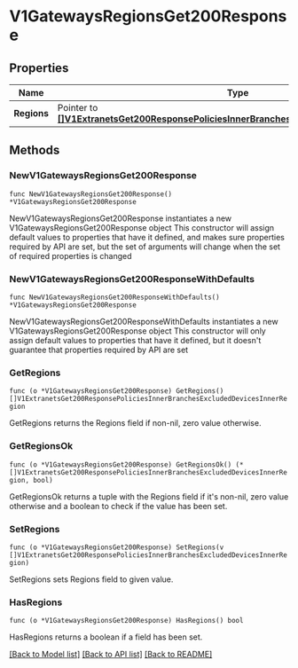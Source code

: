 # V1GatewaysRegionsGet200Response

## Properties

Name | Type | Description | Notes
------------ | ------------- | ------------- | -------------
**Regions** | Pointer to [**[]V1ExtranetsGet200ResponsePoliciesInnerBranchesExcludedDevicesInnerRegion**](V1ExtranetsGet200ResponsePoliciesInnerBranchesExcludedDevicesInnerRegion.md) |  | [optional] 

## Methods

### NewV1GatewaysRegionsGet200Response

`func NewV1GatewaysRegionsGet200Response() *V1GatewaysRegionsGet200Response`

NewV1GatewaysRegionsGet200Response instantiates a new V1GatewaysRegionsGet200Response object
This constructor will assign default values to properties that have it defined,
and makes sure properties required by API are set, but the set of arguments
will change when the set of required properties is changed

### NewV1GatewaysRegionsGet200ResponseWithDefaults

`func NewV1GatewaysRegionsGet200ResponseWithDefaults() *V1GatewaysRegionsGet200Response`

NewV1GatewaysRegionsGet200ResponseWithDefaults instantiates a new V1GatewaysRegionsGet200Response object
This constructor will only assign default values to properties that have it defined,
but it doesn't guarantee that properties required by API are set

### GetRegions

`func (o *V1GatewaysRegionsGet200Response) GetRegions() []V1ExtranetsGet200ResponsePoliciesInnerBranchesExcludedDevicesInnerRegion`

GetRegions returns the Regions field if non-nil, zero value otherwise.

### GetRegionsOk

`func (o *V1GatewaysRegionsGet200Response) GetRegionsOk() (*[]V1ExtranetsGet200ResponsePoliciesInnerBranchesExcludedDevicesInnerRegion, bool)`

GetRegionsOk returns a tuple with the Regions field if it's non-nil, zero value otherwise
and a boolean to check if the value has been set.

### SetRegions

`func (o *V1GatewaysRegionsGet200Response) SetRegions(v []V1ExtranetsGet200ResponsePoliciesInnerBranchesExcludedDevicesInnerRegion)`

SetRegions sets Regions field to given value.

### HasRegions

`func (o *V1GatewaysRegionsGet200Response) HasRegions() bool`

HasRegions returns a boolean if a field has been set.


[[Back to Model list]](../README.md#documentation-for-models) [[Back to API list]](../README.md#documentation-for-api-endpoints) [[Back to README]](../README.md)


